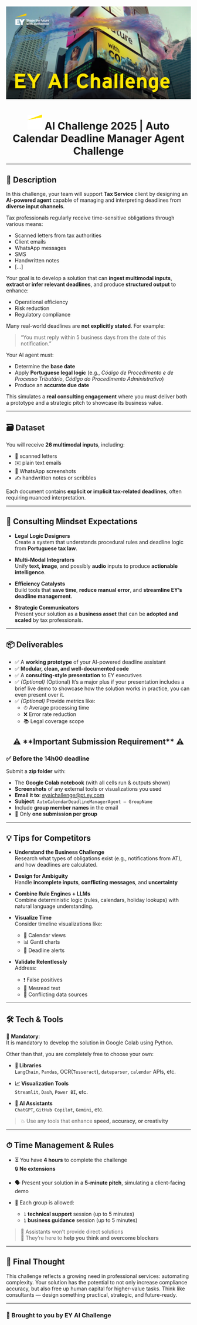 ![alt text](https://github.com/EYAIChallenge/Overview/blob/main/Banner-EY-1280x640.jpg "EY AI Challenge")

<h1 align="center"> <img src="https://github.com/EYAIChallenge/Overview/blob/main/EY_Logo_Beam_RGB_White_Yellow.png" width="40" alt="Logo"/> AI Challenge 2025 | Auto Calendar Deadline Manager Agent Challenge </h1>

---

## 🧠 Description

In this challenge, your team will support **Tax Service** client by designing an **AI-powered agent** capable of managing and interpreting deadlines from **diverse input channels**.  

Tax professionals regularly receive time-sensitive obligations through various means:
- Scanned letters from tax authorities  
- Client emails  
- WhatsApp messages  
- SMS  
- Handwritten notes
- [...]

Your goal is to develop a solution that can **ingest multimodal inputs**, **extract or infer relevant deadlines**, and produce **structured output** to enhance:
- Operational efficiency  
- Risk reduction  
- Regulatory compliance  

Many real-world deadlines are **not explicitly stated**. For example:  
> “You must reply within 5 business days from the date of this notification.”

Your AI agent must:
- Determine the **base date**
- Apply **Portuguese legal logic** (e.g., *Código de Procedimento e de Processo Tributário*, *Código do Procedimento Administrativo*)  
- Produce an **accurate due date**

This simulates a **real consulting engagement** where you must deliver both a prototype and a strategic pitch to showcase its business value.

---

## 🗃️ Dataset

You will receive **26 multimodal inputs**, including:
- 📄 scanned letters  
- ✉️ plain text emails  
- 📱 WhatsApp screenshots  
- ✍️ handwritten notes or scribbles  

Each document contains **explicit or implicit tax-related deadlines**, often requiring nuanced interpretation.

---

## 🧭 Consulting Mindset Expectations

- **Legal Logic Designers**  
  Create a system that understands procedural rules and deadline logic from **Portuguese tax law**.

- **Multi-Modal Integrators**  
  Unify **text, image**, and possibly **audio** inputs to produce **actionable intelligence**.

- **Efficiency Catalysts**  
  Build tools that **save time**, **reduce manual error**, and **streamline EY’s deadline management**.

- **Strategic Communicators**  
  Present your solution as a **business asset** that can be **adopted and scaled** by tax professionals.

---

## 📦 Deliverables

- ✅ A **working prototype** of your AI-powered deadline assistant  
- ✅ **Modular, clean, and well-documented code**  
- ✅ A **consulting-style presentation** to EY executives  
- ✅ *(Optional)* (Optional) It’s a major plus if your presentation includes a brief live demo to showcase how the solution works in practice, you can even present over it.  
- ✅ *(Optional)* Provide metrics like:
  - ⏱ Average processing time  
  - ❌ Error rate reduction  
  - 📚 Legal coverage scope  

<h2 align="center"> ⚠️ **Important Submission Requirement** ⚠️ </h2>
<h3> ✅ Before the 14h00 deadline</h3>

Submit a **zip folder** with:
- The **Google Colab notebook** (with all cells run & outputs shown)
- **Screenshots** of any external tools or visualizations you used
- **Email it to**: [eyaichallenge@pt.ey.com](mailto:eyaichallenge@pt.ey.com)  
- **Subject**: `AutoCalendarDeadlineManagerAgent – GroupName`  
- Include **group member names** in the email  
- 📁 Only **one submission per group**

---

## 💡 Tips for Competitors

- **Understand the Business Challenge**  
  Research what types of obligations exist (e.g., notifications from AT), and how deadlines are calculated.

- **Design for Ambiguity**  
  Handle **incomplete inputs**, **conflicting messages**, and **uncertainty**

- **Combine Rule Engines + LLMs**  
  Combine deterministic logic (rules, calendars, holiday lookups) with natural language understanding.

- **Visualize Time**  
  Consider timeline visualizations like:
  - 📅 Calendar views  
  - 📊 Gantt charts  
  - 🚨 Deadline alerts  

- **Validate Relentlessly**  
  Address:
  - ❗ False positives  
  - 🤖 Mesread text  
  - 🔄 Conflicting data sources  

---

## 🛠 Tech & Tools

🚨 **Mandatory**:  
It is mandatory to develop the solution in Google Colab using Python.

Other than that, you are completely free to choose your own:

- **🔧 Libraries**  
  `LangChain`, `Pandas`, OCR(`Tesseract`), `dateparser`, `calendar` APIs, etc.

- **📈 Visualization Tools**  
  `Streamlit`, `Dash`, `Power BI`, etc.

- **🤖 AI Assistants**  
  `ChatGPT`, `GitHub Copilot`, `Gemini`, etc.

> 💥 Use any tools that enhance **speed, accuracy, or creativity**

---

## ⏱ Time Management & Rules

- ⏳ You have **4 hours** to complete the challenge  
  🔒 **No extensions**

- 🗣 Present your solution in a **5-minute pitch**, simulating a client-facing demo

- 👥 Each group is allowed:
  - `1` **technical support** session (up to 5 minutes)  
  - `1` **business guidance** session (up to 5 minutes)

> 🚫 Assistants won’t provide direct solutions  
> 🧠 They’re here to **help you think and overcome blockers**

---

## 💬 Final Thought

This challenge reflects a growing need in professional services: automating complexity. Your solution has the potential to not only increase compliance accuracy, but also free up human capital for higher-value tasks. Think like consultants — design something practical, strategic, and future-ready.

---

### 🏁 Brought to you by **EY AI Challenge**
